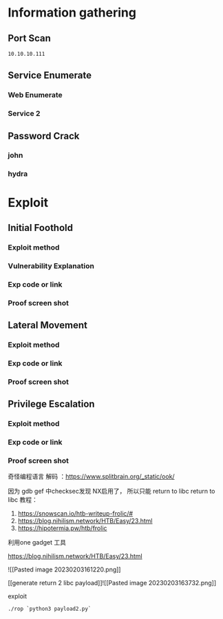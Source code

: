 # Information gathering

## Port Scan

``` bash
10.10.10.111
```

## Service Enumerate

### Web Enumerate

### Service 2


## Password Crack
### john

### hydra


# Exploit

## Initial Foothold

### Exploit method

### Vulnerability Explanation

### Exp code or link

### Proof screen shot



## Lateral Movement

### Exploit method

### Exp code or link

### Proof screen shot


## Privilege Escalation

### Exploit method

### Exp code or link

### Proof screen shot

奇怪编程语言 解码 ：https://www.splitbrain.org/_static/ook/


因为 gdb gef 中checksec发现 NX启用了， 所以只能 return to libc
return to libc 教程：
1. https://snowscan.io/htb-writeup-frolic/#
2. https://blog.nihilism.network/HTB/Easy/23.html
3. https://hipotermia.pw/htb/frolic

利用one gadget 工具

https://blog.nihilism.network/HTB/Easy/23.html

![[Pasted image 20230203161220.png]]


[[generate return 2 libc payload]]![[Pasted image 20230203163732.png]]


exploit

```
./rop `python3 payload2.py`
```